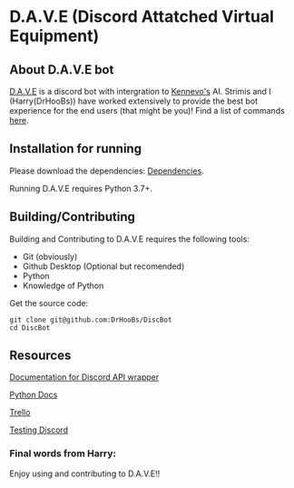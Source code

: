 
# D.A.V.E (Discord Attatched Virtual Equipment)



## About D.A.V.E bot

[D.A.V.E](https://github.com/DrHooBs/DiscBot/) is a discord bot with intergration to [Kennevo's](https://www.twitch.tv/kennevo) AI. Strimis and I (Harry(DrHooBs)) have worked extensively to provide the best bot experience for the end users (that might be you)! Find a list of commands [here](https://github.com/DrHooBs/DiscBot/blob/main/Cmd_help.txt).

## Installation for running

Please download the dependencies: [Dependencies](https://github.com/DrHooBs/DiscBot/blob/main/dependencies.txt).

Running D.A.V.E requires Python 3.7+.


## Building/Contributing

Building and Contributing to D.A.V.E requires the following tools:

- Git (obviously)
- Github Desktop (Optional but recomended)
- Python
- Knowledge of Python

Get the source code:

```shell
git clone git@github.com:DrHooBs/DiscBot
cd DiscBot
```

## Resources

[Documentation for Discord API wrapper](https://discordpy.readthedocs.io/en/stable/)

[Python Docs](https://docs.python.org/3/)

[Trello](https://trello.com/invite/b/gvCxfmu9/cedda34bbf96a103a60ab3c245f10b29/project)

[Testing Discord](discord.gg/PBHCNGgf)

### Final words from Harry:

Enjoy using and contributing to D.A.V.E!!
